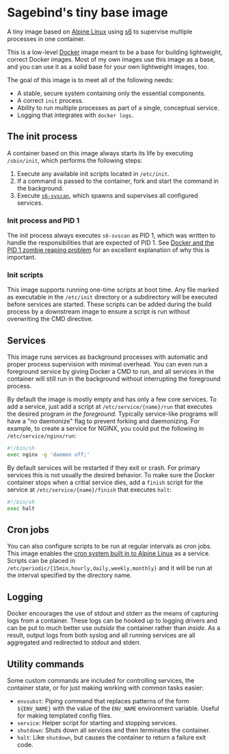 # Sagebind's tiny base image
A tiny image based on [Alpine Linux][alpine] using [s6] to supervise multiple processes in one container.

This is a low-level [Docker][docker] image meant to be a base for building lightweight, correct Docker images. Most of my own images use this image as a base, and you can use it as a solid base for your own lightweight images, too.

The goal of this image is to meet all of the following needs:

- A stable, secure system containing only the essential components.
- A correct `init` process.
- Ability to run multiple processes as part of a single, conceptual service.
- Logging that integrates with `docker logs`.

## The init process
A container based on this image always starts its life by executing `/sbin/init`, which performs the following steps:

1. Execute any available init scripts located in `/etc/init`.
2. If a command is passed to the container, fork and start the command in the background.
3. Execute [`s6-svscan`][s6-svscan], which spawns and supervises all configured services.

### Init process and PID 1
The init process always executes `s6-svscan` as PID 1, which was written to handle the responsibilities that are expected of PID 1. See [Docker and the PID 1 zombie reaping problem](https://blog.phusion.nl/2015/01/20/docker-and-the-pid-1-zombie-reaping-problem/) for an excellent explanation of why this is important.

### Init scripts
This image supports running one-time scripts at boot time. Any file marked as executable in the `/etc/init` directory or a subdirectory will be executed before services are started. These scripts can be added during the build process by a downstream image to ensure a script is run without overwriting the CMD directive.

## Services
This image runs services as background processes with automatic and proper process supervision with minimal overhead. You can even run a foreground service by giving Docker a CMD to run, and all services in the container will still run in the background without interrupting the foreground process.

By default the image is mostly empty and has only a few core services. To add a service, just add a script at `/etc/service/{name}/run` that executes the desired program _in the foreground_. Typically service-like programs will have a "no daemonize" flag to prevent forking and daemonizing. For example, to create a service for NGINX, you could put the following in `/etc/service/nginx/run`:

```sh
#!/bin/sh
exec nginx -g 'daemon off;'
```

By default services will be restarted if they exit or crash. For primary services this is not usually the desired behavior. To make sure the Docker container stops when a critial service dies, add a `finish` script for the service at `/etc/service/{name}/finish` that executes `halt`:

```sh
#!/bin/sh
exec halt
```

## Cron jobs
You can also configure scripts to be run at regular intervals as cron jobs. This image enables the [cron system built in to Alpine Linux](https://wiki.alpinelinux.org/wiki/Alpine_Linux:FAQ#My_cron_jobs_don.27t_run.3F) as a service. Scripts can be placed in `/etc/periodic/{15min,hourly,daily,weekly,monthly}` and it will be run at the interval specified by the directory name.

## Logging
Docker encourages the use of stdout and stderr as the means of capturing logs from a container. These logs can be hooked up to logging drivers and can be put to much better use _outside_ the container rather than _inside_. As a result, output logs from both syslog and all running services are all aggregated and redirected to stdout and stderr.

## Utility commands
Some custom commands are included for controlling services, the container state, or for just making working with common tasks easier:

- `envsubst`: Piping command that replaces patterns of the form `${ENV_NAME}` with the value of the `ENV_NAME` environment variable. Useful for making templated config files.
- `service`: Helper script for starting and stopping services.
- `shutdown`: Shuts down all services and then terminates the container.
- `halt`: Like `shutdown`, but causes the container to return a failure exit code.


[alpine]: https://www.alpinelinux.org
[docker]: https://www.docker.com
[phusion-baseimage]: https://github.com/phusion/baseimage-docker
[s6]: http://skarnet.org/software/s6/
[s6-svscan]: http://skarnet.org/software/s6/s6-svscan.html
